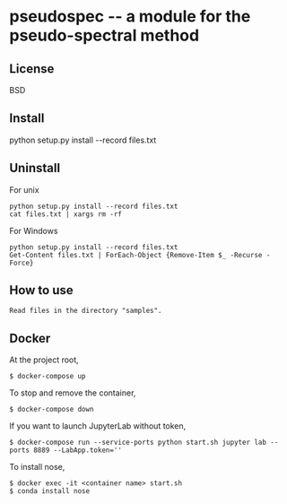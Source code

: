 # pseudospec -- a module for the pseudo-spectral method

## License
BSD

## Install
  python setup.py install --record files.txt

## Uninstall
For unix

    python setup.py install --record files.txt
    cat files.txt | xargs rm -rf

For Windows

    python setup.py install --record files.txt
    Get-Content files.txt | ForEach-Object {Remove-Item $_ -Recurse -Force}

## How to use

    Read files in the directory "samples".



## Docker
At the project root, 

    $ docker-compose up

To stop and remove the container,

    $ docker-compose down
    
If you want to launch JupyterLab without token,

    $ docker-compose run --service-ports python start.sh jupyter lab --ports 8889 --LabApp.token=''

To install nose,

    $ docker exec -it <container name> start.sh
    $ conda install nose